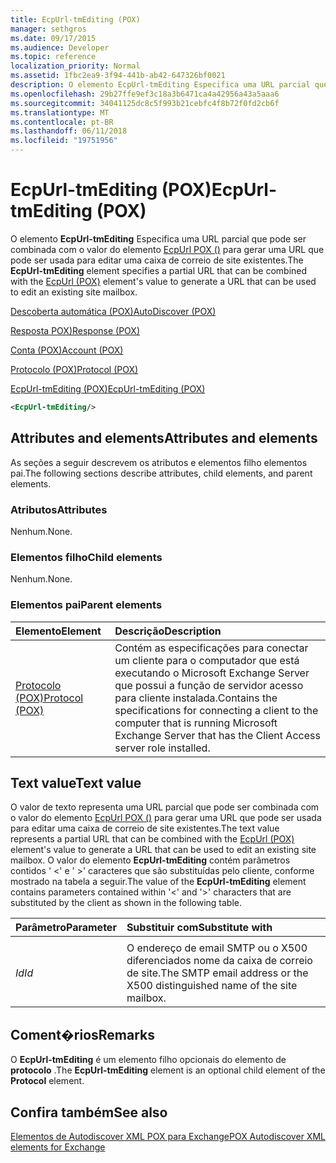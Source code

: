 ```yaml
---
title: EcpUrl-tmEditing (POX)
manager: sethgros
ms.date: 09/17/2015
ms.audience: Developer
ms.topic: reference
localization_priority: Normal
ms.assetid: 1fbc2ea9-3f94-441b-ab42-647326bf0021
description: O elemento EcpUrl-tmEditing Especifica uma URL parcial que pode ser combinada com o valor do elemento EcpUrl POX () para gerar uma URL que pode ser usada para editar uma caixa de correio de site existentes.
ms.openlocfilehash: 29b27ffe9ef3c18a3b6471ca4a42956a43a5aaa6
ms.sourcegitcommit: 34041125dc8c5f993b21cebfc4f8b72f0fd2cb6f
ms.translationtype: MT
ms.contentlocale: pt-BR
ms.lasthandoff: 06/11/2018
ms.locfileid: "19751956"
---
```

# <a name="ecpurl-tmediting-pox"></a><span data-ttu-id="bc4f2-103">EcpUrl-tmEditing (POX)</span><span class="sxs-lookup"><span data-stu-id="bc4f2-103">EcpUrl-tmEditing (POX)</span></span>

<span data-ttu-id="bc4f2-104">O elemento **EcpUrl-tmEditing** Especifica uma URL parcial que pode ser combinada com o valor do elemento [EcpUrl POX ()](ecpurl-pox.md) para gerar uma URL que pode ser usada para editar uma caixa de correio de site existentes.</span><span class="sxs-lookup"><span data-stu-id="bc4f2-104">The **EcpUrl-tmEditing** element specifies a partial URL that can be combined with the [EcpUrl (POX)](ecpurl-pox.md) element's value to generate a URL that can be used to edit an existing site mailbox.</span></span> 
  
[<span data-ttu-id="bc4f2-105">Descoberta automática (POX)</span><span class="sxs-lookup"><span data-stu-id="bc4f2-105">AutoDiscover (POX)</span></span>](autodiscover-pox.md)
  
[<span data-ttu-id="bc4f2-106">Resposta POX)</span><span class="sxs-lookup"><span data-stu-id="bc4f2-106">Response (POX)</span></span>](response-pox.md)
  
[<span data-ttu-id="bc4f2-107">Conta (POX)</span><span class="sxs-lookup"><span data-stu-id="bc4f2-107">Account (POX)</span></span>](account-pox.md)
  
[<span data-ttu-id="bc4f2-108">Protocolo (POX)</span><span class="sxs-lookup"><span data-stu-id="bc4f2-108">Protocol (POX)</span></span>](protocol-pox.md)
  
[<span data-ttu-id="bc4f2-109">EcpUrl-tmEditing (POX)</span><span class="sxs-lookup"><span data-stu-id="bc4f2-109">EcpUrl-tmEditing (POX)</span></span>](ecpurl-tmediting-pox.md)
  
```XML
<EcpUrl-tmEditing/>
```

## <a name="attributes-and-elements"></a><span data-ttu-id="bc4f2-110">Attributes and elements</span><span class="sxs-lookup"><span data-stu-id="bc4f2-110">Attributes and elements</span></span>

<span data-ttu-id="bc4f2-111">As seções a seguir descrevem os atributos e elementos filho elementos pai.</span><span class="sxs-lookup"><span data-stu-id="bc4f2-111">The following sections describe attributes, child elements, and parent elements.</span></span>
  
### <a name="attributes"></a><span data-ttu-id="bc4f2-112">Atributos</span><span class="sxs-lookup"><span data-stu-id="bc4f2-112">Attributes</span></span>

<span data-ttu-id="bc4f2-113">Nenhum.</span><span class="sxs-lookup"><span data-stu-id="bc4f2-113">None.</span></span>
  
### <a name="child-elements"></a><span data-ttu-id="bc4f2-114">Elementos filho</span><span class="sxs-lookup"><span data-stu-id="bc4f2-114">Child elements</span></span>

<span data-ttu-id="bc4f2-115">Nenhum.</span><span class="sxs-lookup"><span data-stu-id="bc4f2-115">None.</span></span>
  
### <a name="parent-elements"></a><span data-ttu-id="bc4f2-116">Elementos pai</span><span class="sxs-lookup"><span data-stu-id="bc4f2-116">Parent elements</span></span>

|<span data-ttu-id="bc4f2-117">**Elemento**</span><span class="sxs-lookup"><span data-stu-id="bc4f2-117">**Element**</span></span>|<span data-ttu-id="bc4f2-118">**Descrição**</span><span class="sxs-lookup"><span data-stu-id="bc4f2-118">**Description**</span></span>|
|:-----|:-----|
|[<span data-ttu-id="bc4f2-119">Protocolo (POX)</span><span class="sxs-lookup"><span data-stu-id="bc4f2-119">Protocol (POX)</span></span>](protocol-pox.md) <br/> |<span data-ttu-id="bc4f2-120">Contém as especificações para conectar um cliente para o computador que está executando o Microsoft Exchange Server que possui a função de servidor acesso para cliente instalada.</span><span class="sxs-lookup"><span data-stu-id="bc4f2-120">Contains the specifications for connecting a client to the computer that is running Microsoft Exchange Server that has the Client Access server role installed.</span></span>  <br/> |
   
## <a name="text-value"></a><span data-ttu-id="bc4f2-121">Text value</span><span class="sxs-lookup"><span data-stu-id="bc4f2-121">Text value</span></span>

<span data-ttu-id="bc4f2-122">O valor de texto representa uma URL parcial que pode ser combinada com o valor do elemento [EcpUrl POX ()](ecpurl-pox.md) para gerar uma URL que pode ser usada para editar uma caixa de correio de site existentes.</span><span class="sxs-lookup"><span data-stu-id="bc4f2-122">The text value represents a partial URL that can be combined with the [EcpUrl (POX)](ecpurl-pox.md) element's value to generate a URL that can be used to edit an existing site mailbox.</span></span> <span data-ttu-id="bc4f2-123">O valor do elemento **EcpUrl-tmEditing** contém parâmetros contidos ' <' e ' >' caracteres que são substituídas pelo cliente, conforme mostrado na tabela a seguir.</span><span class="sxs-lookup"><span data-stu-id="bc4f2-123">The value of the **EcpUrl-tmEditing** element contains parameters contained within '<' and '>' characters that are substituted by the client as shown in the following table.</span></span> 
  
|<span data-ttu-id="bc4f2-124">**Parâmetro**</span><span class="sxs-lookup"><span data-stu-id="bc4f2-124">**Parameter**</span></span>|<span data-ttu-id="bc4f2-125">**Substituir com**</span><span class="sxs-lookup"><span data-stu-id="bc4f2-125">**Substitute with**</span></span>|
|:-----|:-----|
| <span data-ttu-id="bc4f2-126">
  _Id_</span><span class="sxs-lookup"><span data-stu-id="bc4f2-126">_Id_</span></span> <br/> |<span data-ttu-id="bc4f2-127">O endereço de email SMTP ou o X500 diferenciados nome da caixa de correio de site.</span><span class="sxs-lookup"><span data-stu-id="bc4f2-127">The SMTP email address or the X500 distinguished name of the site mailbox.</span></span>  <br/> |
   
## <a name="remarks"></a><span data-ttu-id="bc4f2-128">Coment�rios</span><span class="sxs-lookup"><span data-stu-id="bc4f2-128">Remarks</span></span>

<span data-ttu-id="bc4f2-129">O **EcpUrl-tmEditing** é um elemento filho opcionais do elemento de **protocolo** .</span><span class="sxs-lookup"><span data-stu-id="bc4f2-129">The **EcpUrl-tmEditing** element is an optional child element of the **Protocol** element.</span></span> 
  
## <a name="see-also"></a><span data-ttu-id="bc4f2-130">Confira também</span><span class="sxs-lookup"><span data-stu-id="bc4f2-130">See also</span></span>



[<span data-ttu-id="bc4f2-131">Elementos de Autodiscover XML POX para Exchange</span><span class="sxs-lookup"><span data-stu-id="bc4f2-131">POX Autodiscover XML elements for Exchange</span></span>](pox-autodiscover-xml-elements-for-exchange.md)

